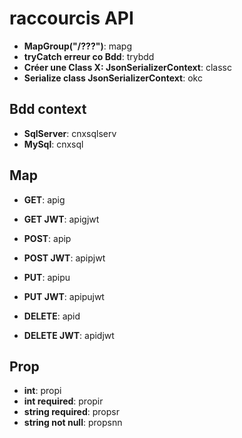 # raccourcis API

- **MapGroup("/???")**: mapg
- **tryCatch erreur co Bdd**: trybdd
- **Créer une Class X: JsonSerializerContext**: classc
- **Serialize class JsonSerializerContext**: okc

## Bdd context

- **SqlServer**: cnxsqlserv
- **MySql**: cnxsql
  
## Map 

- **GET**: apig
- **GET JWT**: apigjwt
  
- **POST**: apip  
- **POST JWT**: apipjwt

- **PUT**: apipu
- **PUT JWT**: apipujwt 

- **DELETE**: apid
- **DELETE JWT**: apidjwt

## Prop

- **int**: propi
- **int required**: propir
- **string required**: propsr
- **string not null**: propsnn
